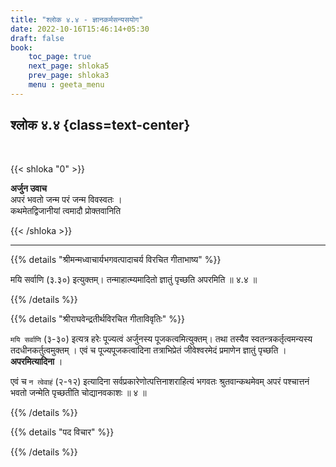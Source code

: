 ```yaml
---
title: "श्लोक ४.४ - ज्ञानकर्मसन्यसयोग"
date: 2022-10-16T15:46:14+05:30
draft: false
book:
    toc_page: true
    next_page: shloka5
    prev_page: shloka3
    menu : geeta_menu
---
```




## श्लोक ४.४ {class=text-center}

<br/>

{{< shloka  "0"  >}}

**अर्जुन उवाच**  
अपरं भवतो जन्म परं जन्म विवस्वतः ।  
कथमेतद्विजानीयां त्वमादौ प्रोक्तवानिति  

{{< /shloka >}}

---


{{% details "श्रीमन्मध्वाचार्यभगवत्पादाचर्य विरचित  गीताभाष्य" %}}

मयि सर्वाणि (३.३०) इत्युक्तम्। तन्माहात्म्यमादितो ज्ञातुं पृच्छति अपरमिति ॥ ४.४ ॥

{{% /details %}}



{{% details "श्रीराघवेन्द्रतीर्थविरचित गीताविवृतिः" %}}

`मयि सर्वाणि` (३-३०) इत्यत्र हरेः पूज्यत्वं अर्जुनस्य पूजकत्वमित्युक्तम्‌।
तथा तस्यैव स्वतन्त्रकर्तृत्वमन्यस्य तदधीनकर्तुत्वमुक्तम्‌ । एवं च
पूज्यपूजकत्वादिना तत्राभिप्रेतं जीवेश्वरमेदं प्रमाणेन ज्ञातुं पृच्छति
। **अपरमित्यादिना** ।    

एवं च `न त्वेवाहं` (२-१२) इत्यादिना
सर्वप्रकारेणोत्पत्तिनाशराहित्यं भगवतः श्रुतवान्कथमेवम्‌ अपरं पश्चात्तनं 
भवतो जन्मेति पृच्छतीति चोद्यानवकाशः ॥ ४ ॥

{{% /details %}}



{{% details "पद विचार" %}}


{{% /details %}}
